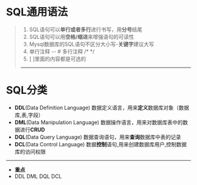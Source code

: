 # SQL通用语法
> 1. SQL语句可以**单行或者多行**进行书写，用**分号**结尾
>  2.  SQL语句可以用**空格/缩进**来增强语句的可读性
> 3. Mysql数据库的SQL语句不区分大小写-**关键字**建议大写
> 4. 单行注释 -- #
> 多行注释 /* */
> 5. [ ]里面的内容都是可选的
> ---
# SQL分类
* **DDL**(Data Definition Language) 数据定义语言，用来**定义**数据库对象（数据库,表,字段）
* **DML**(Data Manipulation Language) 数据操作语言，用来对数据库表中的数据进行**CRUD**
* **DQL**(Data Query Language) 数据查询语句，用来**查询**数据库中表的记录
* **DCL**(Data Control Language)  数据**控制**语句,用来创建数据库用户,控制数据库的访问权限
---
* **重点**
* DDL DML DQL DCL